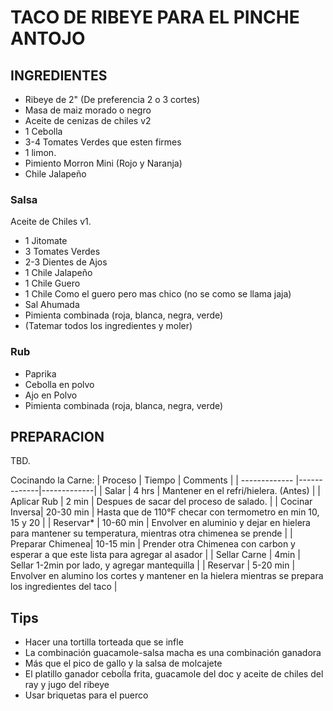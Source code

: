 # TACO DE RIBEYE PARA EL PINCHE ANTOJO

## INGREDIENTES

* Ribeye de 2" (De preferencia 2 o 3 cortes)
* Masa de maiz morado o negro
* Aceite de cenizas de chiles v2
* 1 Cebolla
* 3-4 Tomates Verdes que esten firmes
* 1 limon.
* Pimiento Morron Mini (Rojo y Naranja)
* Chile Jalapeño

### Salsa
Aceite de Chiles v1.
* 1 Jitomate
* 3 Tomates Verdes
* 2-3 Dientes de Ajos
* 1 Chile Jalapeño
* 1 Chile Guero 
* 1 Chile Como el guero pero mas chico (no se como se llama jaja)
* Sal Ahumada
* Pimienta combinada (roja, blanca, negra, verde)
* (Tatemar todos los ingredientes y moler)

### Rub
* Paprika
* Cebolla en polvo
* Ajo en Polvo
* Pimienta combinada (roja, blanca, negra, verde)

## PREPARACION

TBD.

Cocinando la Carne:
| Proceso       | Tiempo       | Comments |
| ------------- |-------------|-------------|
| Salar          | 4 hrs      | Mantener en el refri/hielera. (Antes)        |
| Aplicar Rub    | 2 min      | Despues de sacar del proceso de salado.  |
| Cocinar Inversa| 20-30 min  | Hasta que de 110°F  checar con termometro en min 10, 15 y 20   |
| Reservar*       | 10-60 min  | Envolver en aluminio y dejar en hielera para mantener su temperatura, mientras otra chimenea se prende  |
| Preparar Chimenea| 10-15 min  | Prender otra Chimenea con carbon y esperar a que este lista para agregar al asador   |
| Sellar Carne  | 4min     | Sellar 1-2min por lado, y agregar mantequilla   |
| Reservar | 5-20 min  | Envolver en alumino los cortes y mantener en la hielera mientras se prepara los ingredientes del taco   |

## Tips
* Hacer una tortilla torteada que se infle
* La combinación guacamole-salsa macha  es una combinación ganadora
* Más que el pico de gallo y la salsa de molcajete
* El platillo ganador ceboĺla frita, guacamole del doc y aceite de chiles del ray y jugo del ribeye
* Usar briquetas para el puerco